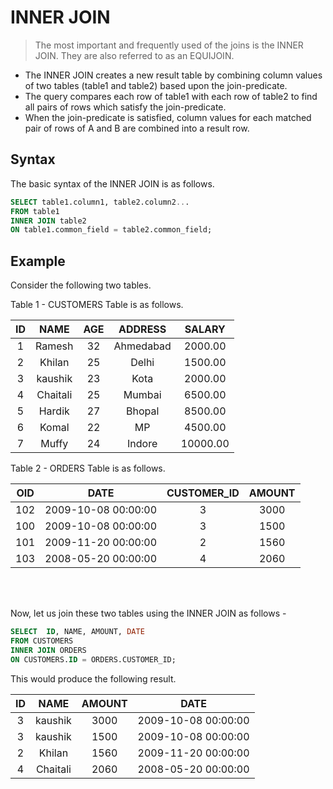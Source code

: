 # INNER JOIN
> The most important and frequently used of the joins is the INNER JOIN. They are also referred to as an EQUIJOIN.
- The INNER JOIN creates a new result table by combining column values of two tables (table1 and table2) based upon the join-predicate. 
- The query compares each row of table1 with each row of table2 to find all pairs of rows which satisfy the join-predicate. 
- When the join-predicate is satisfied, column values for each matched pair of rows of A and B are combined into a result row.

## Syntax
The basic syntax of the INNER JOIN is as follows.

```sql
SELECT table1.column1, table2.column2...
FROM table1
INNER JOIN table2
ON table1.common_field = table2.common_field;
```

## Example
Consider the following two tables.

Table 1 - CUSTOMERS Table is as follows.

| ID | NAME | AGE | ADDRESS | SALARY |
| :--: | :--: | :--: | :--: | :--: |
|  1  |  Ramesh  |  32  |  Ahmedabad  |  2000.00  |  
|  2  |  Khilan  |  25  |  Delhi  |  1500.00  |  
|  3  | kaushik |  23  |  Kota  |  2000.00  |  
|  4  |  Chaitali  |  25  |  Mumbai  |  6500.00  |  
|  5  |  Hardik  |  27  |  Bhopal  |  8500.00  |  
|  6  |  Komal  |  22  | MP |  4500.00  |  
|  7  |  Muffy  |  24  |  Indore  |  10000.00  |

Table 2 - ORDERS Table is as follows.

| OID | DATE | CUSTOMER_ID | AMOUNT |
| :--: | :--: | :--: | :--: |
|  102  |  2009-10-08  00:00:00  |  3  |  3000  |  
|  100  |  2009-10-08  00:00:00  |  3  |  1500  |  
|  101  |  2009-11-20  00:00:00  |  2  |  1560  |  
|  103  |  2008-05-20  00:00:00  |  4  |  2060  |

<br><br>

Now, let us join these two tables using the INNER JOIN as follows -

```sql
SELECT  ID, NAME, AMOUNT, DATE
FROM CUSTOMERS
INNER JOIN ORDERS
ON CUSTOMERS.ID = ORDERS.CUSTOMER_ID;
```

This would produce the following result.

| ID | NAME | AMOUNT | DATE |
| :--: | :--: | :--: | :--: |
|  3 | kaushik  |   3000 | 2009-10-08 00:00:00 |
|  3 | kaushik  |   1500 | 2009-10-08 00:00:00 |
|  2 | Khilan   |   1560 | 2009-11-20 00:00:00 |
|  4 | Chaitali |   2060 | 2008-05-20 00:00:00 |

